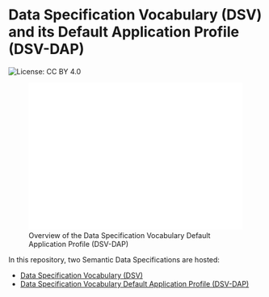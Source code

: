 # Data Specification Vocabulary (DSV) and its Default Application Profile (DSV-DAP)

![License: CC BY 4.0](https://img.shields.io/badge/License-CC%20BY%204.0-lightgrey.svg)

<figure>
  <a href="dsv-dap/80bb66a5-4182-4250-90c2-90b7f0b05a7b.svg"><img
  src="dsv-dap/80bb66a5-4182-4250-90c2-90b7f0b05a7b.svg"
  alt="Overview of the Data Specification Vocabulary Default Application Profile (DSV-DAP)"></a>
  <figcaption>Overview of the Data Specification Vocabulary Default Application Profile (DSV-DAP)</figcaption>
</figure>

In this repository, two Semantic Data Specifications are hosted:
- [Data Specification Vocabulary (DSV)](https://w3id.org/dsv#)
- [Data Specification Vocabulary Default Application Profile (DSV-DAP)](https://w3id.org/dsv-dap#)